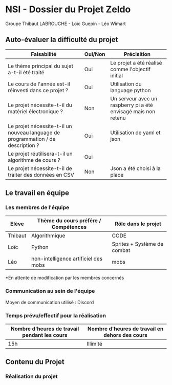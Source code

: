 # NSI - Dossier du Projet Zeldo
Groupe Thibaut LABROUCHE - Loïc Guepin - Léo Wimart

## Auto-évaluer la difficulté du projet
| Faisabilité | Oui/Non | Précisition |
| ----------- | ------- | ----------- |
| Le thème principal du sujet a-t-il été traité | Oui | Le projet a été réalisé comme l'objectif initial |
| Le cours de l'année est-il réinvesti dans ce projet ? | Oui | Utilisation du language python |
| Le projet nécessite-t-il du matériel électronique ? | Non | Un serveur avec un raspberry pi a été envisagé mais non retenu |
| Le projet nécessite-t-il un nouveau language de programmation / de description ? | Oui | Utilisation de yaml et json |
| Le projet réutilisera-t-il un algorithme de cours ? | Oui | |
| Le projet nécessite-t-il de traiter des données en CSV | Non | Json a été choisi à la place |

## Le travail en équipe
### Les membres de l'équipe

| Elève | Thème du cours préfére / Compétences | Rôle dans le projet |
| ----- | ------------------------------------ | ------------------- |
| Thibaut | Algorithmique | CODE |
| Loïc | Python | Sprites + Système de combat |
| Léo | non-intelligence artificiel des mobs | mobs |
*En attente de modification par les membres concernés
### Communication au sein de l'équipe

Moyen de communication utilisé : Discord

### Temps prévu/effectif pour la réalisation

| Nombre d'heures de travail pendant les cours | Nombre d'heures de travail en dehors des cours |
| -------------------------------------------- | ---------------------------------------------- |
| 15h | Illimité |

## Contenu du Projet
### Réalisation du projet
